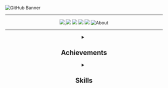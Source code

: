 <!-- Banner -->
 
![GitHub Banner](https://user-images.githubusercontent.com/124378648/230798080-4f13aaa4-2d6c-4018-aa9d-8e08424eb6c6.gif)

---

<!-- Icons section -->
<div align="center">
 
  <span><a href="mailto:l.coldridge@googlemail.com?
           subject=subject text">
    <img src="https://user-images.githubusercontent.com/124378648/230801797-4ec7723f-41e1-428f-af88-cc352eb97750.png" /></span>
   <span>[<img src="https://user-images.githubusercontent.com/124378648/230801176-ca2ff105-c6ad-4caa-8c34-f06819d6d637.png">](https://www.google.co.uk/maps/place/Northampton/@52.2397844,-0.8803981,12z/data=!3m1!4b1!4m6!3m5!1s0x487704236e4aa273:0xcdf495d0d9e86209!8m2!3d52.237065!4d-0.8944421!16zL20vMGgzMF8)</span>
   <span>[<img src="https://user-images.githubusercontent.com/124378648/230803952-27e23431-4971-489a-9920-6bb79ef2f4fe.png">](https://www.linkedin.com/in/lucy-coldridge)</span>
   <span>[<img src="https://user-images.githubusercontent.com/124378648/230806273-7b9805f2-d790-4722-aaaf-b65de5303a2d.png">](https://github.com/LColdridge/LColdridge/blob/main/Lucy%20Coldridge%20CV%20PDF.pdf)</span>
   <span>[<img src="https://user-images.githubusercontent.com/124378648/230806519-9e3ad8a0-fffc-4611-8b08-1acc5154a106.png">](https://github.com/LColdridge/Dashboards_Gallery/blob/main/README.md)</span>
   <span> ![About](https://user-images.githubusercontent.com/124378648/230807934-d5ea14b3-ff7b-402c-8ae3-da635717c567.png)</span>
  
 </dev>

--- 
 
 <!-- Dropdowns -->
 
 <details> 
  <summary><h2>Achievements</h2></summary>
  
  **`Current Enrollment: Intermediate Python (30% complete)`**
  
  <img src="https://user-images.githubusercontent.com/124378648/230813133-c637fead-901d-441d-934f-776971616d3f.png"
       width="500" />
  <img src="https://user-images.githubusercontent.com/124378648/230813152-0c62d3a6-f202-4ff3-bae8-f0d66494ed2a.png"
       width="500" />
  <img src="https://user-images.githubusercontent.com/124378648/230813170-a6eeb49f-ffcf-477f-9d93-4f5d4fecf059.png"
       width="500" />
 </details>  
  <details>
   <summary><h2>Skills</h2></summary>
   
   Technical Skills  | Soft Skills
------------- | -------------
Word, Excel, Outlook, PowerPoint, OneDrive, Teams, Skype, GitHub, Power BI, Tableau  | Ability to work independently or as a team
Collecting, compiling, and cleaning data | Problem solving, logical and critical thinking
Identifying, analysing, and interpreting data, trends, and patterns | Quick and willing to learn
Producing clear and concise data visualisations | High level of accuracy and detail
Basics of Python, SQL and R | Strong written and verbal communication
 </details>






  




